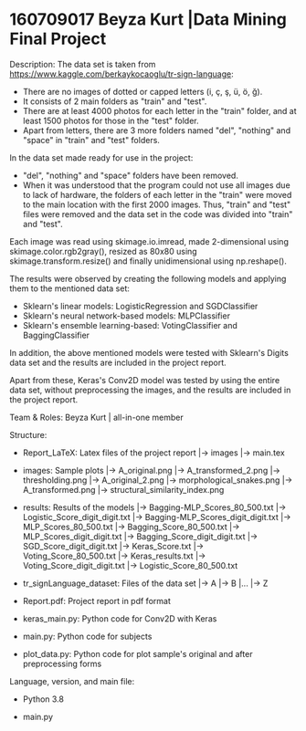 # 160709017 Beyza Kurt |Data Mining Final Project

Description:
  The data set is taken from https://www.kaggle.com/berkaykocaoglu/tr-sign-language:
  * There are no images of dotted or capped letters (i, ç, ş, ü, ö, ğ).
  * It consists of 2 main folders as "train" and "test".
  * There are at least 4000 photos for each letter in the "train" folder, and at least 1500 photos for those in the "test" folder.
  * Apart from letters, there are 3 more folders named "del", "nothing" and "space" in "train" and "test" folders.

  In the data set made ready for use in the project:
  * "del", "nothing" and "space" folders have been removed.
  * When it was understood that the program could not use all images due to lack of hardware,
    the folders of each letter in the "train" were moved to the main location with the first 2000 images.
    Thus, "train" and "test" files were removed and the data set in the code was divided into "train" and "test".

  Each image was read using skimage.io.imread, made 2-dimensional using skimage.color.rgb2gray(),
  resized as 80x80 using skimage.transform.resize() and finally unidimensional using np.reshape().  

  The results were observed by creating the following models and applying them to the mentioned data set:
  * Sklearn's linear models: LogisticRegression and SGDClassifier
  * Sklearn's neural network-based models: MLPClassifier
  * Sklearn's ensemble learning-based: VotingClassifier and BaggingClassifier
  
  In addition, the above mentioned models were tested with
  Sklearn's Digits data set and the results are included in the project report.
  
  Apart from these, Keras's Conv2D model was tested by using the entire data set,
  without preprocessing the images, and the results are included in the project report.


Team & Roles: Beyza Kurt | all-in-one member


Structure:
  - Report_LaTeX:             Latex files of the project report
   |-> images
   |-> main.tex
   
  - images:                   Sample plots
   |-> A_original.png
   |-> A_transformed_2.png
   |-> thresholding.png
   |-> A_original_2.png
   |-> morphological_snakes.png
   |-> A_transformed.png
   |-> structural_similarity_index.png
   
  - results:                  Results of the models
   |-> Bagging-MLP_Scores_80_500.txt
   |-> Logistic_Score_digit_digit.txt
   |-> Bagging-MLP_Scores_digit_digit.txt
   |-> MLP_Scores_80_500.txt
   |-> Bagging_Score_80_500.txt
   |-> MLP_Scores_digit_digit.txt
   |-> Bagging_Score_digit_digit.txt
   |-> SGD_Score_digit_digit.txt
   |-> Keras_Score.txt
   |-> Voting_Score_80_500.txt
   |-> Keras_results.txt
   |-> Voting_Score_digit_digit.txt
   |-> Logistic_Score_80_500.txt
   
  - tr_signLanguage_dataset:  Files of the data set
   |-> A
   |-> B
   |...
   |-> Z
   
  - Report.pdf:               Project report in pdf format
  - keras_main.py:            Python code for Conv2D with Keras
  - main.py:                  Python code for subjects
  - plot_data.py:             Python code for plot sample's original
                              and after preprocessing forms 


Language, version, and main file: 
  * Python 3.8
  - main.py
